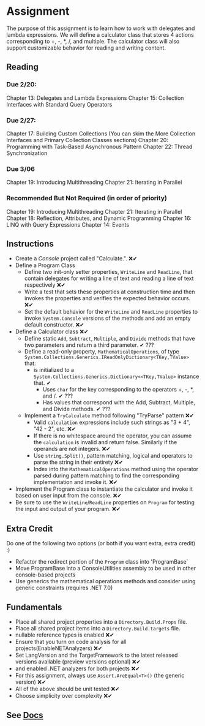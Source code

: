 # Assignment

The purpose of this assignment is to learn how to work with delegates and lambda expressions. We will define a 
calculator class that stores 4 actions corresponding to +, -, *, /, and multiple. The calculator class will
also support customizable behavior for reading and writing content.

## Reading

### Due 2/20:

Chapter 13: Delegates and Lambda Expressions
Chapter 15: Collection Interfaces with Standard Query Operators

### Due 2/27:

Chapter 17: Building Custom Collections (You can skim the More Collection Interfaces and Primary Collection Classes sections)
Chapter 20: Programming with Task-Based Asynchronous Pattern
Chapter 22: Thread Synchronization

### Due 3/06

Chapter 19: Introducing Multithreading
Chapter 21: Iterating in Parallel

### Recommended But Not Required (in order of priority)

Chapter 19: Introducing Multithreading
Chapter 21: Iterating in Parallel
Chapter 18: Reflection, Attributes, and Dynamic Programming
Chapter 16: LINQ with Query Expressions
Chapter 14: Events

## Instructions

- Create a *Console* project called "Calculate.". ❌✔
- Define a Program Class
  - Define two init-only setter properties, `WriteLine` and `ReadLine`, that contain delegates for writing a line of text and reading a line of text respectively ❌✔
  - Write a test that sets these properties at construction time and then invokes the properties and verifies the expected behavior occurs. ❌✔
  - Set the default behavior for the `WriteLine` and `ReadLine` properties to invoke `System.Console` versions of the methods and add an empty default constructor. ❌✔
- Define a Calculator class ❌✔
  - Define static `Add`, `Subtract`, `Multiple`, and `Divide` methods that have two parameters and return a third parameter. ✔ ???
  - Define a read-only property, `MathematicalOperations`, of type `System.Collections.Generics.IReadOnlyDictionary<TKey,TValue>` that:
    - is initialized to a `System.Collections.Generics.Dictionary<<TKey,TValue>` instance that. ✔
      - Uses `char` for the key corresponding to the operators +, -, *, and /. ✔ ???
      - Has values that correspond with the Add, Subtract, Multiple, and Divide methods. ✔ ???
  - Implement a `TryCalculate` method following "TryParse" pattern ❌✔
    - Valid `calculation` expressions include such strings as "3 + 4", "42 - 2", etc. ❌✔
    - If there is no whitespace around the operator, you can assume the `calculation` is invalid and return false. Similarly if the operands are not integers. ❌✔
    - Use `string.Split()`, pattern matching, logical and operators to parse the string in their entirety ❌✔
    - Index into the `MathematicalOperations` method using the operator parsed during pattern matching to find the corresponding implementation and invoke it. ❌✔
- Implement the Program class to instantiate the calculator and invoke it based on user input from the console. ❌✔
- Be sure to use the `WriteLine`/`ReadLine` properties on `Program` for testing the input and output of your program. ❌✔

## Extra Credit

Do one of the following two options (or both if you want extra, extra credit) :)

- Refactor the redirect portion of the `Program` class into 'ProgramBase`
- Move ProgramBase into a ConsoleUtilities assembly to be used in other console-based projects
- Use generics the mathematical operations methods and consider using generic constraints (requires .NET 7.0)

## Fundamentals

- Place all shared project properties into a `Directory.Build.Props` file.
- Place all shared project items into a `Directory.Build.targets` file.
- nullable reference types is enabled  ❌✔
- Ensure that you turn on code analysis for all projects(EnableNETAnalyzers)  ❌✔
- Set LangVersion and the TargetFramework to the latest released versions available (preview versions optional)   ❌✔
- and enabled .NET analyzers for both projects ❌✔
- For this assignment, always use `Assert.AreEqual<T>()` (the generic version)  ❌✔
- All of the above should be unit tested ❌✔
- Choose simplicity over complexity ❌✔

## See [Docs](Docs)